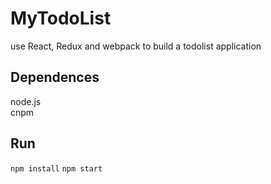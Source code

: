 # MyTodoList
use React, Redux and webpack to build a todolist application

## Dependences

node.js  
cnpm

## Run

`npm install`
`npm start`



